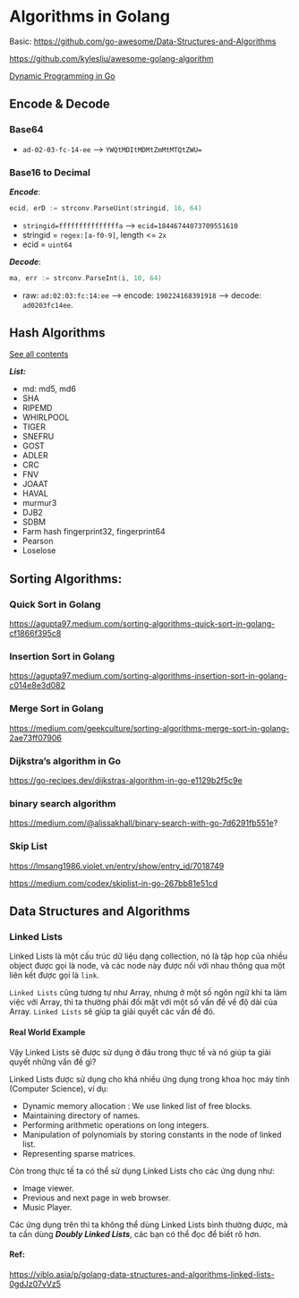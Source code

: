 # Algorithms in Golang

Basic: 
https://github.com/go-awesome/Data-Structures-and-Algorithms

https://github.com/kylesliu/awesome-golang-algorithm

[Dynamic Programming in Go](https://medium.com/@kayahuseyin/dynamic-programming-in-go-a87e0b3c5ae0)

## Encode & Decode
### Base64

- `ad-02-03-fc-14-ee` --> `YWQtMDItMDMtZmMtMTQtZWU=`


### Base16 to Decimal

***Encode***:

```go
ecid, erD := strconv.ParseUint(stringid, 16, 64)
```

- `stringid=fffffffffffffffa` --> `ecid=18446744073709551610`
- stringid = `regex:[a-f0-9]`, length <= `2x`
- ecid = `uint64`

***Decode***:

```go
ma, err := strconv.ParseInt(i, 10, 64)
```
- raw: `ad:02:03:fc:14:ee` --> encode: `190224168391918` --> decode: `ad0203fc14ee`.



## Hash Algorithms

[See all contents](https://github.com/mtchuyen/Golang-Tips/blob/master/Golang-Algorithms/hash.md)

***List:***
- md: md5, md6
- SHA
- RIPEMD
- WHIRLPOOL
- TIGER
- SNEFRU
- GOST
- ADLER
- CRC
- FNV
- JOAAT
- HAVAL
- murmur3
- DJB2
- SDBM
- Farm hash fingerprint32, fingerprint64
- Pearson
- Loselose


## Sorting Algorithms: 

### Quick Sort in Golang

https://agupta97.medium.com/sorting-algorithms-quick-sort-in-golang-cf1866f395c8

### Insertion Sort in Golang

https://agupta97.medium.com/sorting-algorithms-insertion-sort-in-golang-c014e8e3d082

### Merge Sort in Golang

https://medium.com/geekculture/sorting-algorithms-merge-sort-in-golang-2ae73ff07906

### Dijkstra’s algorithm in Go

https://go-recipes.dev/dijkstras-algorithm-in-go-e1129b2f5c9e

### binary search algorithm

https://medium.com/@alissakhall/binary-search-with-go-7d6291fb551e?

### Skip List 
https://lmsang1986.violet.vn/entry/show/entry_id/7018749

https://medium.com/codex/skiplist-in-go-267bb81e51cd


## Data Structures and Algorithms

### Linked Lists
Linked Lists là một cấu trúc dữ liệu dạng collection, nó là tập họp của nhiều object được gọi là node, và các node này được nối với nhau thông qua một liên kết được gọi là `link`.

`Linked Lists` cũng tương tự như Array, nhưng ở một số ngôn ngữ khi ta làm việc với Array, thì ta thường phải đối mặt với một số vấn đề về độ dài của Array. `Linked Lists` sẽ giúp ta giải quyết các vấn đề đó.

#### Real World Example
Vậy Linked Lists sẽ được sử dụng ở đâu trong thực tế và nó giúp ta giải quyết những vấn đề gì?

Linked Lists được sử dụng cho khá nhiều ứng dụng trong khoa học máy tính (Computer Science), ví dụ:

- Dynamic memory allocation : We use linked list of free blocks.
- Maintaining directory of names.
- Performing arithmetic operations on long integers.
- Manipulation of polynomials by storing constants in the node of linked list.
- Representing sparse matrices.


Còn trong thực tế ta có thể sử dụng Linked Lists cho các ứng dụng như:
- Image viewer.
- Previous and next page in web browser.
- Music Player.

Các ứng dụng trên thì ta không thể dùng Linked Lists bình thường được, mà ta cần dùng ***Doubly Linked Lists***, các bạn có thể đọc để biết rõ hơn.



#### Ref:

https://viblo.asia/p/golang-data-structures-and-algorithms-linked-lists-0gdJz07vVz5



